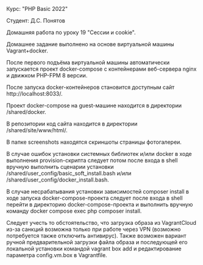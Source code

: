 Курс: "PHP Basic 2022"

Студент: Д.С. Понятов

Домашняя работа по уроку 19 "Сессии и cookie".

Домашнее задание выполнено на основе виртуальной машины Vagrant+docker.

После первого подъёма виртуальной машины автоматически запускается проект docker-compose с контейнерами веб-сервера nginx и движком PHP-FPM 8 версии.

После запуска docker-контейнеров становится доступным сайт http://localhost:8033/.

Проект docker-compose на guest-машине находится в директории /shared/docker.

В репозитории код сайта находится в директории /shared/site/www/html/.

В папке screenshots находятся скриншоты страницы фотогалереи.

В случае ошибок установки системных библиотек и/или docker в ходе выполнения provision-скрипта следует потом после входа в shell вручную выполнить сценарии установки /shared/user_config/basic_soft_install.bash и/или /shared/user_config/docker_install.bash.

В случае несрабатывания установки зависимостей composer install в ходе запуска docker-compose-проекта следует после входа в shell перейти в директорию docker-compose-проекта и выполнить вручную команду docker compose exec php composer install.

Cледует учесть то обстоятельство, что загрузка образа из VagrantCloud из-за санкций возможна только при работе через VPN (возможно потребуется также отключить антивирус). Также возможен вариант ручной предварительной загрузки файла образа и последующей его локальной установки командой vagrant box add и редактирование параметра config.vm.box в Vagrantfile.

